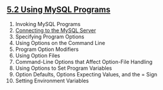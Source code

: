 ## [5.2 Using MySQL Programs](http://dev.mysql.com/doc/refman/5.7/en/programs-using.html)

1. Invoking MySQL Programs
1. [Connecting to the MySQL Server](./2.md)
1. Specifying Program Options
1. Using Options on the Command Line
1. Program Option Modifiers
1. Using Option Files
1. Command-Line Options that Affect Option-File Handling
1. Using Options to Set Program Variables
1. Option Defaults, Options Expecting Values, and the = Sign
1. Setting Environment Variables